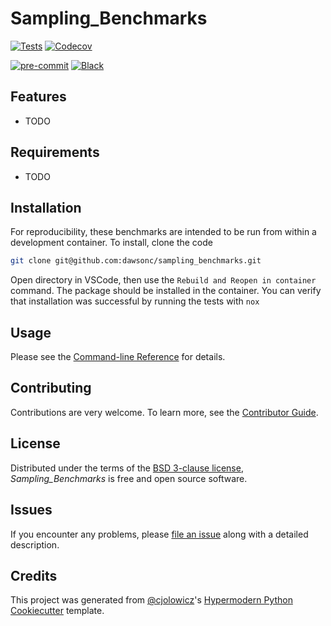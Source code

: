 # Sampling_Benchmarks

<!-- [![PyPI](https://img.shields.io/pypi/v/sampling_benchmarks.svg)][pypi_]
[![Status](https://img.shields.io/pypi/status/sampling_benchmarks.svg)][status]
[![Python Version](https://img.shields.io/pypi/pyversions/sampling_benchmarks)][python version]
[![License](https://img.shields.io/pypi/l/sampling_benchmarks)][license]

[![Read the documentation at https://sampling_benchmarks.readthedocs.io/](https://img.shields.io/readthedocs/sampling_benchmarks/latest.svg?label=Read%20the%20Docs)][read the docs] -->

[![Tests](https://github.com/dawsonc/sampling_benchmarks/workflows/Tests/badge.svg)][tests]
[![Codecov](https://codecov.io/gh/dawsonc/sampling_benchmarks/branch/main/graph/badge.svg)][codecov]

[![pre-commit](https://img.shields.io/badge/pre--commit-enabled-brightgreen?logo=pre-commit&logoColor=white)][pre-commit]
[![Black](https://img.shields.io/badge/code%20style-black-000000.svg)][black]

[pypi_]: https://pypi.org/project/sampling_benchmarks/
[status]: https://pypi.org/project/sampling_benchmarks/
[python version]: https://pypi.org/project/sampling_benchmarks
[read the docs]: https://sampling_benchmarks.readthedocs.io/
[tests]: https://github.com/dawsonc/sampling_benchmarks/actions?workflow=Tests
[codecov]: https://app.codecov.io/gh/dawsonc/sampling_benchmarks
[pre-commit]: https://github.com/pre-commit/pre-commit
[black]: https://github.com/psf/black

## Features

- TODO

## Requirements

- TODO

## Installation

For reproducibility, these benchmarks are intended to be run from within a development container. To install, clone the code

```bash
git clone git@github.com:dawsonc/sampling_benchmarks.git
```

Open directory in VSCode, then use the `Rebuild and Reopen in container` command. The package should be installed in the container. You can verify that installation was successful by running the tests with `nox`

## Usage

Please see the [Command-line Reference] for details.

## Contributing

Contributions are very welcome.
To learn more, see the [Contributor Guide].

## License

Distributed under the terms of the [BSD 3-clause license][license],
_Sampling_Benchmarks_ is free and open source software.

## Issues

If you encounter any problems,
please [file an issue] along with a detailed description.

## Credits

This project was generated from [@cjolowicz]'s [Hypermodern Python Cookiecutter] template.

[@cjolowicz]: https://github.com/cjolowicz
[pypi]: https://pypi.org/
[hypermodern python cookiecutter]: https://github.com/cjolowicz/cookiecutter-hypermodern-python
[file an issue]: https://github.com/dawsonc/sampling_benchmarks/issues
[pip]: https://pip.pypa.io/

<!-- github-only -->

[license]: https://github.com/dawsonc/sampling_benchmarks/blob/main/LICENSE
[contributor guide]: https://github.com/dawsonc/sampling_benchmarks/blob/main/CONTRIBUTING.md
[command-line reference]: https://sampling_benchmarks.readthedocs.io/en/latest/usage.html
